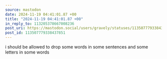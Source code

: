 ```yaml
---
source: mastodon
date: 2024-11-19 04:41:01.87 +00
title: "2024-11-19 04:41:01.87 +00"
in_reply_to: 113205378667008236
post_uri: https://mastodon.social/users/gravely/statuses/113507779338437851
post_id: 113507779338437851
---
```

i should be allowed to drop some words in some sentences and some letters in some words


